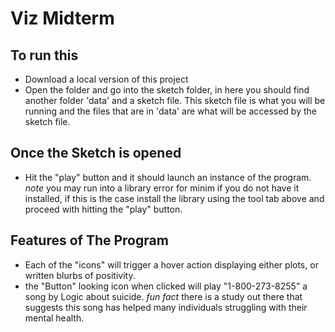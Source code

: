 # Viz Midterm

## To run this 
- Download a local version of this project
- Open the folder and go into the sketch folder, in here you should find another folder 'data' and a sketch file. This sketch file is what you will be running and the
  files that are in 'data' are what will be accessed by the sketch file. 

## Once the Sketch is opened
- Hit the "play" button and it should launch an instance of the program. *note* you may run into a library error for minim if you do not have it installed, if this is the case
  install the library using the tool tab above and proceed with hitting the "play" button.

## Features of The Program
- Each of the "icons" will trigger a hover action displaying either plots, or written blurbs of positivity.
- the "Button" looking icon when clicked will play "1-800-273-8255" a song by Logic about suicide. *fun fact* there is a study out there that suggests this song has helped many
  individuals struggling with their mental health.
